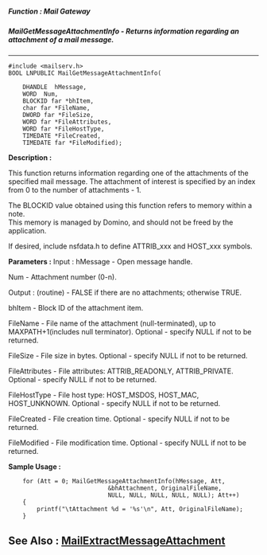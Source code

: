 ##### Function : Mail Gateway
##### MailGetMessageAttachmentInfo - Returns information regarding an attachment of a mail message.
---
```
#include <mailserv.h>
BOOL LNPUBLIC MailGetMessageAttachmentInfo(

	DHANDLE  hMessage,
	WORD  Num,
	BLOCKID far *bhItem,
	char far *FileName,
	DWORD far *FileSize,
	WORD far *FileAttributes,
	WORD far *FileHostType,
	TIMEDATE *FileCreated,
	TIMEDATE far *FileModified);
```
**Description :**

This function returns information regarding one of the attachments of the 
specified mail message.  The attachment of interest is specified by an index 
from 0 to the number of attachments - 1.

The BLOCKID value obtained using this function refers to memory within a note.  
This memory is managed by Domino, and should not be freed by the application.

If desired, include nsfdata.h to define ATTRIB_xxx  and HOST_xxx symbols.

**Parameters :**
Input :
hMessage  -  Open message handle.

Num  -  Attachment number (0-n).

Output :
(routine)  -  FALSE if there are no attachments; otherwise TRUE.


bhItem  -  Block ID of the attachment item.

FileName  -  File name of the attachment (null-terminated), up to MAXPATH+1(includes null terminator).  Optional - specify NULL if not to be returned.

FileSize  -  File size in bytes.  Optional - specify NULL if not to be returned.

FileAttributes  -  File attributes:  ATTRIB_READONLY, ATTRIB_PRIVATE.  Optional - specify NULL if not to be returned.

FileHostType  -  File host type:  HOST_MSDOS, HOST_MAC, HOST_UNKNOWN.  Optional - specify NULL if not to be returned.

FileCreated  -  File creation time.  Optional - specify NULL if not to be returned.

FileModified  -  File modification time.  Optional - specify NULL if not to be returned.


**Sample Usage :**
```
    for (Att = 0; MailGetMessageAttachmentInfo(hMessage, Att, 
                            &bhAttachment, OriginalFileName, 
                            NULL, NULL, NULL, NULL, NULL); Att++)
    {
        printf("\tAttachment %d = '%s'\n", Att, OriginalFileName);
    }
```
**See Also :**
[MailExtractMessageAttachment](/reference/Func/MailExtractMessageAttachment)
---
